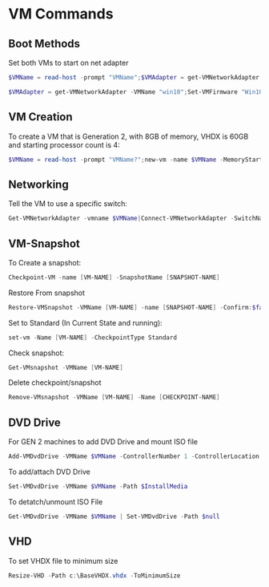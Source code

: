 # VM Commands

## Boot Methods

Set both VMs to start on net adapter

```powershell
$VMName = read-host -prompt "VMName";$VMAdapter = get-VMNetworkAdapter -VMName $VMName;Set-VMFirmware $VMName -FirstBootDevice $VMAdapter
```

```powershell
$VMAdapter = get-VMNetworkAdapter -VMName "win10";Set-VMFirmware "Win10" -FirstBootDevice $VMAdapter;$VMAdapter = get-VMNetworkAdapter -VMName "win11";Set-VMFirmware "Win11" -FirstBootDevice $VMAdapter
```

## VM Creation

To create a VM that is Generation 2, with 8GB of memory, VHDX is 60GB and starting processor count is 4:
```powershell
$VMName = read-host -prompt "VMName?";new-vm -name $VMName -MemoryStartupBytes 8GB -path "C:\Hyper-v\vm" -newVHDPath "C:\Hyper-v\Disk\$VMName.vhdx" -newVHDSizeBytes 60GB -generation 2 -switchname "MDT";set-vm -Name $VMName -ProcessorCount 4
```

## Networking

Tell the VM to use a specific switch:
```powershell
Get-VMNetworkAdapter -vmname $VMName|Connect-VMNetworkAdapter -SwitchName Isolated-Network
```

## VM-Snapshot

To Create a snapshot:

```powershell
Checkpoint-VM -name [VM-NAME] -SnapshotName [SNAPSHOT-NAME]
```

Restore From snapshot

```powershell
Restore-VMSnapshot -VMName [VM-NAME] -name [SNAPSHOT-NAME] -Confirm:$false
```

Set to Standard (In Current State and running):

```powershell
set-vm -Name [VM-NAME] -CheckpointType Standard
```
Check snapshot:

```powershell
Get-VMsnapshot -VMName [VM-NAME]
```
Delete checkpoint/snapshot

```powershell
Remove-VMsnapshot -VMName [VM-NAME] -Name [CHECKPOINT-NAME]
```

## DVD Drive

For GEN 2 machines to add DVD Drive and mount ISO file
```powershell
Add-VMDvdDrive -VMName $VMName -ControllerNumber 1 -ControllerLocation 0 -Path $InstallMedia
```

To add/attach DVD Drive

```powershell
Set-VMDvdDrive -VMName $VMName -Path $InstallMedia
```

To detatch/unmount ISO File 

```powershell
Get-VMDvdDrive -VMName $VMName | Set-VMDvdDrive -Path $null
```
## VHD

To set VHDX file to minimum size

```powershell
Resize-VHD -Path c:\BaseVHDX.vhdx -ToMinimumSize
```

